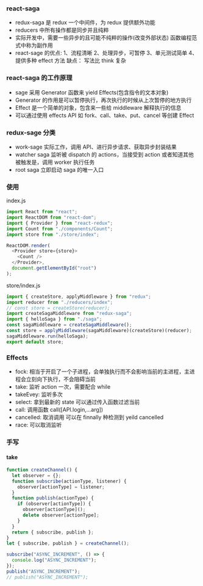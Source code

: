 ### react-saga

- redux-saga 是 redux 一个中间件，为 redux 提供额外功能
- reducers 中所有操作都是同步并且纯粹
- 实际开发中，需要一些异步的且可能不纯粹的操作(改变外部状态) 函数编程范式中称为副作用
- react-sage 的优点: 1、流程清晰 2、处理异步，可暂停 3、单元测试简单 4、提供多种 effect 方法 缺点： 写法比 think 复杂

### react-saga 的工作原理

- sage 采用 Generator 函数来 yield Effects(包含指令的文本对象)
- Generator 的作用是可以暂停执行，再次执行的时候从上次暂停的地方执行
- Effect 是一个简单的对象，包含来一些给 middleware 解释执行的信息
- 可以通过使用 effects API 如 fork、call、take、put、cancel 等创建 Effect

### redux-sage 分类

- work-sage 实际工作，调用 API、进行异步请求、获取异步封装结果
- watcher saga 监听被 dispatch 的 actions，当接受到 action 或者知道其他被触发是，调用 worker 执行任务
- root saga 立即启动 saga 的唯一入口

### 使用

index.js

```js
import React from "react";
import ReactDOM from "react-dom";
import { Provider } from "react-redux";
import Count from "./components/Count";
import store from "./store/index";

ReactDOM.render(
  <Provider store={store}>
    <Count />
  </Provider>,
  document.getElementById("root")
);
```

store/index.js

```js
import { createStore, applyMiddleware } from "redux";
import reducer from "./reducers/index";
// const store = createStore(reducer);
import createSagaMiddleware from "redux-saga";
import { helloSaga } from "./saga";
const sagaMiddleware = createSagaMiddleware();
const store = applyMiddleware(sagaMiddleware)(createStore)(reducer);
sagaMiddleware.run(helloSaga);
export default store;
```

### Effects

- fock: 相当于开启了一个子进程，会单独执行而不会影响当前的主进程，主进程会立刻向下执行，不会阻碍当前
- take: 监听 action 一次，需要配合 while
- takeEvey: 监听多次
- select: 拿到最新的 state 可以通过传入函数过滤当前
- call: 调用函数 call([API.login,...arg])
- cancelled: 取消调用 可以在 finnally 种检测到 yeild cancelled
- race: 可以取消监听

### 手写

#### take

```js
function createChannel() {
  let observer = {};
  function subscribe(actionType, listener) {
    observer[actionType] = listener;
  }
  function publish(actionType) {
    if (observer[actionType]) {
      observer[actionType]();
      delete observer[actionType];
    }
  }
  return { subscribe, publish };
}
let { subscribe, publish } = createChannel();

subscribe("ASYNC_INCREMENT", () => {
  console.log("ASYNC_INCREMENT");
});
publish("ASYNC_INCREMENT");
// publish("ASYNC_INCREMENT");
```
